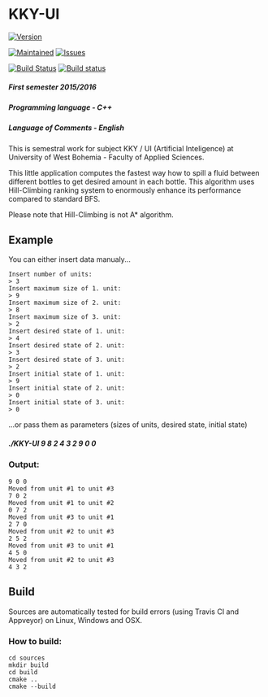 # KKY-UI

[![Version](https://img.shields.io/badge/version-1.1-brightgreen.svg)](https://github.com/peldax/SimplePHPGallery/releases/tag/v5.2)

[![Maintained](https://img.shields.io/badge/maintained-no-red.svg)](https://github.com/peldax/SimplePHPGallery/releases)
[![Issues](https://img.shields.io/badge/issues-0-brightgreen.svg)](https://github.com/peldax/SimplePHPGallery/issues)

[![Build Status](https://travis-ci.org/peldax/KKY-UI.svg?branch=master)](https://travis-ci.org/peldax/KKY-UI)
[![Build status](https://ci.appveyor.com/api/projects/status/639x11v3muwa2rbe/branch/master?svg=true)](https://ci.appveyor.com/project/peldax/kky-ui/branch/master)


##### First semester 2015/2016
##### Programming language - C++
##### Language of Comments - English

This is semestral work for subject KKY / UI (Artificial Inteligence) at University of West Bohemia - Faculty of Applied Sciences.

This little application computes the fastest way how to spill a fluid between different bottles to get desired amount in each bottle.
This algorithm uses Hill-Climbing ranking system to enormously enhance its performance compared to standard BFS.

Please note that Hill-Climbing is not A* algorithm.

## Example

You can either insert data manualy...

```
Insert number of units:
> 3
Insert maximum size of 1. unit:
> 9
Insert maximum size of 2. unit:
> 8
Insert maximum size of 3. unit:
> 2
Insert desired state of 1. unit:
> 4
Insert desired state of 2. unit:
> 3
Insert desired state of 3. unit:
> 2
Insert initial state of 1. unit:
> 9
Insert initial state of 2. unit:
> 0
Insert initial state of 3. unit:
> 0
```

...or pass them as parameters (sizes of units, desired state, initial state)

##### ./KKY-UI 9 8 2 4 3 2 9 0 0

### Output:
 
 ```
 9 0 0
Moved from unit #1 to unit #3
 7 0 2
Moved from unit #1 to unit #2
 0 7 2
Moved from unit #3 to unit #1
 2 7 0
Moved from unit #2 to unit #3
 2 5 2
Moved from unit #3 to unit #1
 4 5 0
Moved from unit #2 to unit #3
 4 3 2
```

## Build

Sources are automatically tested for build errors (using Travis CI and Appveyor) on Linux, Windows and OSX.

### How to build:

```
cd sources
mkdir build
cd build
cmake ..
cmake --build
```

